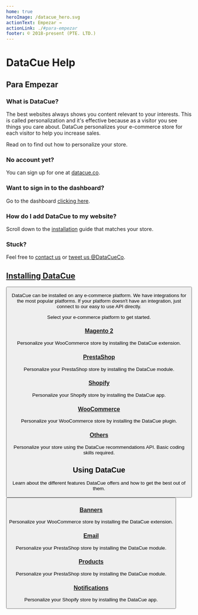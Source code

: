 ```yaml
---
home: true
heroImage: /datacue_hero.svg
actionText: Empezar →
actionLink: ./#para-empezar
footer: © 2018-present (PTE. LTD.)
---
```


# DataCue Help

## Para Empezar

### What is DataCue?

The best websites always shows you content relevant to your interests. This is called personalization and it's effective because as a visitor you see things you care about. DataCue personalizes your e-commerce store for each visitor to help you increase sales.

Read on to find out how to personalize your store.

### No account yet?

You can sign up for one at [datacue.co](https://app.datacue.co/es/sign-up).

### Want to sign in to the dashboard?

Go to the dashboard [clicking here](https://app.datacue.co/).

### How do I add DataCue to my website?

Scroll down to the [installation](#installing-datacue) guide that matches your store.

### Stuck?

Feel free to [contact us](https://datacue.co/contact) or [tweet us @DataCueCo](https://twitter.com/datacueco).

## [Installing DataCue](/install)

<Button text="Installation Guide" link="/install" />

DataCue can be installed on any e-commerce platform. We have integrations for the most popular platforms. If your platform doesn't have an integration, just connect to our easy to use API directly.

Select your e-commerce platform to get started.

### [Magento 2](/install/magento)

Personalize your WooCommerce store by installing the DataCue extension.

### [PrestaShop](/install/prestashop/)

Personalize your PrestaShop store by installing the DataCue module.

### [Shopify](/install/shopify/)

Personalize your Shopify store by installing the DataCue app.

### [WooCommerce](/install/woocommerce/)

Personalize your WooCommerce store by installing the DataCue plugin.

### [Others](/custom/)

Personalize your store using the DataCue recommendations API. Basic coding skills required.


## Using DataCue

Learn about the different features DataCue offers and how to get the best out of them.

<Button text="User Guide" link="/guide" />

### [Banners](/banners)

Personalize your WooCommerce store by installing the DataCue extension.

### [Email](/email)

Personalize your PrestaShop store by installing the DataCue module.

### [Products](/products)

Personalize your PrestaShop store by installing the DataCue module.

### [Notifications](/notifications/)

Personalize your Shopify store by installing the DataCue app.